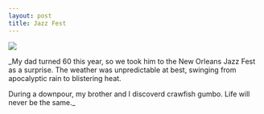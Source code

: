 ```yaml
---
layout: post
title: Jazz Fest
---
```


![](https://40.media.tumblr.com/3895a34ae56f4d47d5c0b2ae74703480/tumblr_ns4dhoMFgy1rloozgo2_1280.jpg)

_My dad turned 60 this year, so we took him to the New Orleans Jazz Fest as a surprise. The weather was unpredictable at best, swinging from apocalyptic rain to blistering heat.<br /> 

During a downpour, my brother and I discoverd crawfish gumbo. Life will never be the same._
